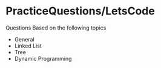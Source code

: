 # PracticeQuestions/LetsCode
Questions Based on the following topics
* General
* Linked List
* Tree
* Dynamic Programming
